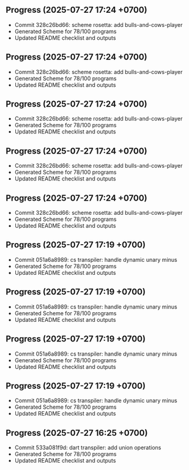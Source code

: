 ## Progress (2025-07-27 17:24 +0700)
- Commit 328c26bd66: scheme rosetta: add bulls-and-cows-player
- Generated Scheme for 78/100 programs
- Updated README checklist and outputs

## Progress (2025-07-27 17:24 +0700)
- Commit 328c26bd66: scheme rosetta: add bulls-and-cows-player
- Generated Scheme for 78/100 programs
- Updated README checklist and outputs

## Progress (2025-07-27 17:24 +0700)
- Commit 328c26bd66: scheme rosetta: add bulls-and-cows-player
- Generated Scheme for 78/100 programs
- Updated README checklist and outputs

## Progress (2025-07-27 17:24 +0700)
- Commit 328c26bd66: scheme rosetta: add bulls-and-cows-player
- Generated Scheme for 78/100 programs
- Updated README checklist and outputs

## Progress (2025-07-27 17:24 +0700)
- Commit 328c26bd66: scheme rosetta: add bulls-and-cows-player
- Generated Scheme for 78/100 programs
- Updated README checklist and outputs

## Progress (2025-07-27 17:19 +0700)
- Commit 051a6a8989: cs transpiler: handle dynamic unary minus
- Generated Scheme for 78/100 programs
- Updated README checklist and outputs

## Progress (2025-07-27 17:19 +0700)
- Commit 051a6a8989: cs transpiler: handle dynamic unary minus
- Generated Scheme for 78/100 programs
- Updated README checklist and outputs

## Progress (2025-07-27 17:19 +0700)
- Commit 051a6a8989: cs transpiler: handle dynamic unary minus
- Generated Scheme for 78/100 programs
- Updated README checklist and outputs

## Progress (2025-07-27 17:19 +0700)
- Commit 051a6a8989: cs transpiler: handle dynamic unary minus
- Generated Scheme for 78/100 programs
- Updated README checklist and outputs

## Progress (2025-07-27 16:25 +0700)
- Commit 533a081f9d: dart transpiler: add union operations
- Generated Scheme for 78/100 programs
- Updated README checklist and outputs

